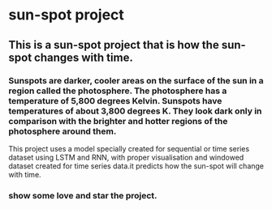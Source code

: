 # sun-spot project 
## This is a sun-spot project that is how the sun-spot changes with time.
### Sunspots are darker, cooler areas on the surface of the sun in a region called the photosphere. The photosphere has a temperature of 5,800 degrees Kelvin. Sunspots have temperatures of about 3,800 degrees K. They look dark only in comparison with the brighter and hotter regions of the photosphere around them.
This project uses a model specially created for sequential or time series dataset using LSTM and RNN, with proper visualisation and windowed dataset created for time series data.it predicts how the sun-spot will change with time.
### show some love and star the project.
